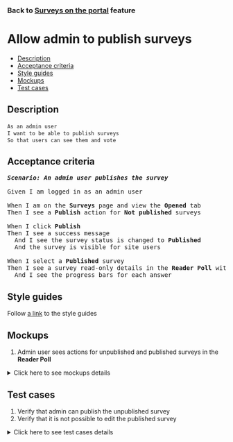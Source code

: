 ### Back to [Surveys on the portal](../../) feature

# Allow admin to publish surveys

- [Description](#description)
- [Acceptance criteria](#acceptance-criteria)
- [Style guides](#style-guides)
- [Mockups](#mockups)
- [Test cases](#test-cases)

## Description

    As an admin user
    I want to be able to publish surveys
    So that users can see them and vote

## Acceptance criteria

<pre>
<b><i>Scenario: An admin user publishes the survey</i></b>

Given I am logged in as an admin user

When I am on the <b>Surveys</b> page and view the <b>Opened</b> tab
Then I see a <b>Publish</b> action for <b>Not published</b> surveys

When I click <b>Publish</b>
Then I see a success message
  And I see the survey status is changed to <b>Published</b>
  And the survey is visible for site users

When I select a <b>Published</b> survey
Then I see a survey read-only details in the <b>Reader Poll</b> without any action buttons
  And I see the progress bars for each answer
</pre>

## Style guides

Follow [a link](https://www.figma.com/proto/0zkkf5WC77OSpvyD6YXpFE/Style-guides?page-id=0%3A1&node-id=19%3A5368&viewport=266%2C48%2C0.54&scaling=min-zoom&starting-point-node-id=19%3A5368) to the style guides

## Mockups

1. Admin user sees actions for unpublished and published surveys in the <b>Reader Poll</b>

<details>
  <summary>Click here to see mockups details</summary>

**1. Admin user sees actions for unpublished and published surveys in the Reader Poll:**

![Admin user sees actions for unpublished and published surveys in the Reader Poll](/sports_hub_portal/desktop_application_features/surveys/images/admin_non_published_actions.png)

</details>

## Test cases

1. Verify that admin can publish the unpublished survey
2. Verify that it is not possible to edit the published survey

<details>
  <summary>Click here to see test cases details</summary>

### **#1. Verify that admin can publish the unpublished survey**

|Preconditions|Steps|Expected result
--------------|-----|----------
|- Log in with admin account</br>- Go to the <b>Surveys</b> configuration page</br>- There is an unpublished survey|1) Select the unpublished survey</br>2) Click the <b>Not published</b> status</br>3) Select <b>Publish</b> action</br>|3) The survey status changes to <b>Published</b>. The survey is available for users to vote|

### **#2. Verify that it is not possible to edit the published survey**

|Preconditions|Steps|Expected result
--------------|-----|----------
|- Log in with admin account</br>- Go to the <b>Surveys</b> configuration page</br>- There is a published survey|1) Select the published survey|1) In the <b>Reader Poll</b> section on the right side, information about the survey appears. There is a name, answers to the survey, and percentage for each answer. No actions appear|

</details>
